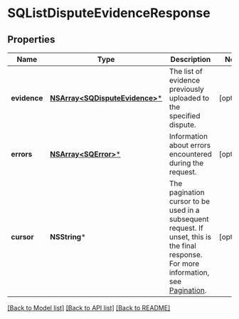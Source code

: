 # SQListDisputeEvidenceResponse

## Properties
Name | Type | Description | Notes
------------ | ------------- | ------------- | -------------
**evidence** | [**NSArray&lt;SQDisputeEvidence&gt;***](SQDisputeEvidence.md) | The list of evidence previously uploaded to the specified dispute. | [optional] 
**errors** | [**NSArray&lt;SQError&gt;***](SQError.md) | Information about errors encountered during the request. | [optional] 
**cursor** | **NSString*** | The pagination cursor to be used in a subsequent request. If unset, this is the final response. For more information, see [Pagination](https://developer.squareup.com/docs/build-basics/common-api-patterns/pagination). | [optional] 

[[Back to Model list]](../README.md#documentation-for-models) [[Back to API list]](../README.md#documentation-for-api-endpoints) [[Back to README]](../README.md)


